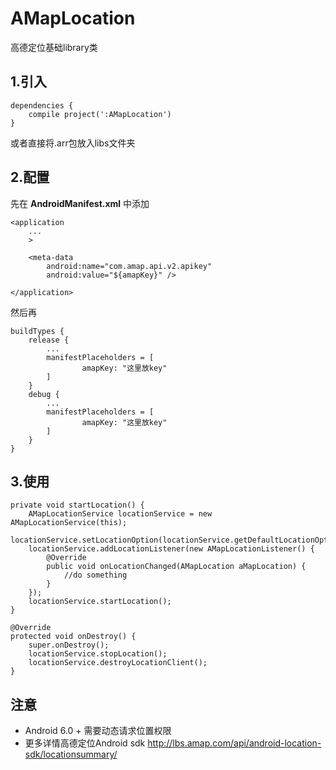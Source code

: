 # AMapLocation
高德定位基础library类
## 1.引入  

```
dependencies {
    compile project(':AMapLocation')
}
```
或者直接将.arr包放入libs文件夹  
## 2.配置
先在 **AndroidManifest.xml** 中添加
```
<application
    ...
    >
    
    <meta-data
        android:name="com.amap.api.v2.apikey"
        android:value="${amapKey}" />

</application>
```
然后再
```
buildTypes {
    release {
        ...
        manifestPlaceholders = [
                amapKey: "这里放key"
        ]
    }
    debug {
        ...
        manifestPlaceholders = [
                amapKey: "这里放key"
        ]
    }
}
```
## 3.使用

```
private void startLocation() {
    AMapLocationService locationService = new AMapLocationService(this);
    locationService.setLocationOption(locationService.getDefaultLocationOption());
    locationService.addLocationListener(new AMapLocationListener() {
        @Override
        public void onLocationChanged(AMapLocation aMapLocation) {
            //do something
        }
    });
    locationService.startLocation();
}

@Override
protected void onDestroy() {
    super.onDestroy();
    locationService.stopLocation();  
    locationService.destroyLocationClient();
}
```  
## 注意
- Android 6.0 + 需要动态请求位置权限
- 更多详情高德定位Android sdk http://lbs.amap.com/api/android-location-sdk/locationsummary/


